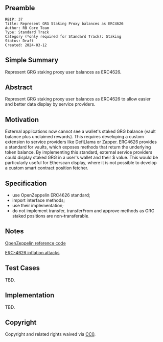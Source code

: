 ## Preamble

    RBIP: 37
    Title: Represent GRG Staking Proxy balances as ERC4626
    Author: RB Core Team
    Type: Standard Track
    Category (*only required for Standard Track): Staking
    Status: Draft
    Created: 2024-03-12

## Simple Summary

Represent GRG staking proxy user balances as ERC4626.


## Abstract

Represent GRG staking proxy user balances as ERC4626 to allow easier and better data display by service providers.

## Motivation

External applications now cannot see a wallet's staked GRG balance (vault balance plus unclaimed rewards). This requires developing a custom extension to service providers like DefiLlama or Zapper.
ERC4626 provides a standard for vaults, which exposes methods that return the underlying token balance. By implementing this standard, external service providers could display staked GRG in a user's wallet and their $ value. This would be particularly useful for Etherscan display, where it is not possible to develop a custom smart contract position fetcher.

## Specification

- use OpenZeppelin ERC4626 standard;
- import interface methods;
- use their implementation;
- do not implement transfer, transferFrom and approve methods as GRG staked positions are non-transferable.

## Notes
[OpenZeppelin reference code](https://github.com/OpenZeppelin/openzeppelin-contracts/blob/master/contracts/token/ERC20/extensions/ERC4626.sol)

[ERC-4626 inflation attacks](https://blog.openzeppelin.com/a-novel-defense-against-erc4626-inflation-attacks)

## Test Cases
TBD.

## Implementation
TBD.


## Copyright

Copyright and related rights waived via [CC0](https://creativecommons.org/publicdomain/zero/1.0/).
